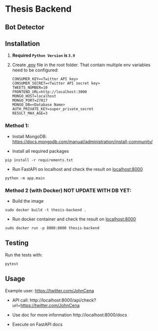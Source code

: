 # Thesis Backend

## Bot Detector

## Installation

1. **Required `Python Version` is `3.9`**
2. Create [.env](./.env) file in the root folder. That contain multiple env variables need to be configured:

    ```
    CONSUMER_KEY=<Twitter API key>
    CONSUMER_SECRET=<Twitter API secret key>
    TWEETS_NUMBER=10
    FRONTEND_URL=http://localhost:3000
    MONGO_HOST=localhost
    MONGO_PORT=27017
    MONGO_DB=<Database Name>
    AUTH_PRIVATE_KEY=super_private_secret
    RESULT_MAX_AGE=3
    ```

### Method 1:
- Install MongoDB: https://docs.mongodb.com/manual/administration/install-community/

- Install all required packages

```shell
pip install -r requirements.txt
```

- Run FastAPI on localhost and check the result on [localhost:8000](localhost:8000)

```shell
python -m app.main
```

### Method 2 (with Docker) NOT UPDATE WITH DB YET:

- Build the image

```shell
sudo docker build -t thesis-backend .
```

- Run docker container and check the result on [localhost:8000](localhost:8000)

```shell
sudo docker run -p 8000:8000 thesis-backend
```

## Testing

Run the tests with:

```shell
pytest
```

## Usage

Example user: https://twitter.com/JohnCena

- API call: http://localhost:8000/api/check?url=https://twitter.com/JohnCena

- Use doc for more information http://localhost:8000/docs

- Execute on FastAPI docs
